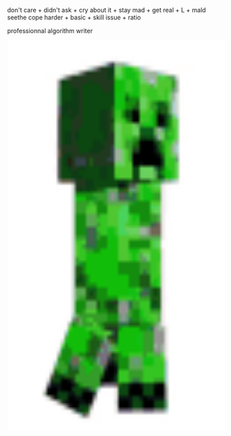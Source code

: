 don't care + didn't ask + cry about it + stay mad + get real + L + mald seethe cope harder + basic + skill issue + ratio

professionnal algorithm writer

<img src="gif.gif" alt="hackerman" width="610" height="900" style="display:block;margin:auto;text-align:center;">

<!--
**mattpoker123/mattpoker123** is a ✨ _special_ ✨ repository because its `README.md` (this file) appears on your GitHub profile.

Here are some ideas to get you started:

- 🔭 I’m currently working on ...
- 🌱 I’m currently learning ...
- 👯 I’m looking to collaborate on ...
- 🤔 I’m looking for help with ...
- 💬 Ask me about ...
- 📫 How to reach me: ...
- 😄 Pronouns: ...
- ⚡ Fun fact: ...
-->

